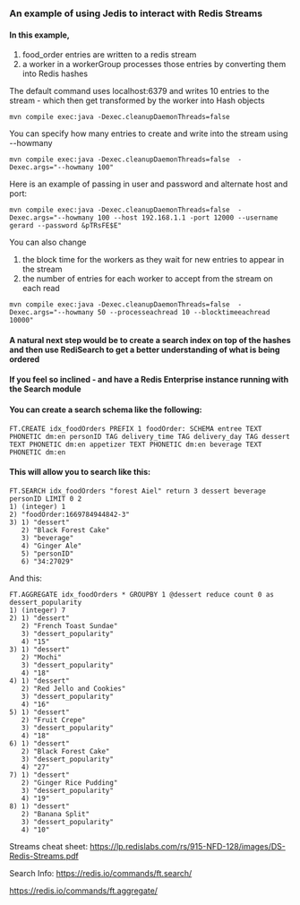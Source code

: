 ### An example of using Jedis to interact with Redis Streams
#### In this example, 
1) food_order entries are written to a redis stream
2) a worker in a workerGroup processes those entries by converting them into Redis hashes

The default command uses localhost:6379 and writes 10 entries to the stream - which then get transformed by the worker into Hash objects

```
mvn compile exec:java -Dexec.cleanupDaemonThreads=false
```

You can specify how many entries to create and write into the stream using --howmany

```
mvn compile exec:java -Dexec.cleanupDaemonThreads=false  -Dexec.args="--howmany 100"
```

Here is an example of passing in user and password and alternate host and port:
```
mvn compile exec:java -Dexec.cleanupDaemonThreads=false  -Dexec.args="--howmany 100 --host 192.168.1.1 -port 12000 --username gerard --password &pTRsFE$E"
```

You can also change 
1) the block time for the workers as they wait for new entries to appear in the stream
2) the number of entries for each worker to accept from the stream on each read

``` 
mvn compile exec:java -Dexec.cleanupDaemonThreads=false  -Dexec.args="--howmany 50 --processeachread 10 --blocktimeeachread 10000"
```

#### A natural next step would be to create a search index on top of the hashes and then use RediSearch to get a better understanding of what is being ordered

#### If you feel so inclined - and have a Redis Enterprise instance running with the Search module 

#### You can create a search schema like the following:

```
FT.CREATE idx_foodOrders PREFIX 1 foodOrder: SCHEMA entree TEXT PHONETIC dm:en personID TAG delivery_time TAG delivery_day TAG dessert TEXT PHONETIC dm:en appetizer TEXT PHONETIC dm:en beverage TEXT PHONETIC dm:en 
```

#### This will allow you to search like this:

```
FT.SEARCH idx_foodOrders "forest Aiel" return 3 dessert beverage personID LIMIT 0 2
1) (integer) 1
2) "foodOrder:1669784944842-3"
3) 1) "dessert"
   2) "Black Forest Cake"
   3) "beverage"
   4) "Ginger Ale"
   5) "personID"
   6) "34:27029"
```

And this:

``` 
FT.AGGREGATE idx_foodOrders * GROUPBY 1 @dessert reduce count 0 as dessert_popularity  
1) (integer) 7
2) 1) "dessert"
   2) "French Toast Sundae"
   3) "dessert_popularity"
   4) "15"
3) 1) "dessert"
   2) "Mochi"
   3) "dessert_popularity"
   4) "18"
4) 1) "dessert"
   2) "Red Jello and Cookies"
   3) "dessert_popularity"
   4) "16"
5) 1) "dessert"
   2) "Fruit Crepe"
   3) "dessert_popularity"
   4) "18"
6) 1) "dessert"
   2) "Black Forest Cake"
   3) "dessert_popularity"
   4) "27"
7) 1) "dessert"
   2) "Ginger Rice Pudding"
   3) "dessert_popularity"
   4) "19"
8) 1) "dessert"
   2) "Banana Split"
   3) "dessert_popularity"
   4) "10"
```


Streams cheat sheet: https://lp.redislabs.com/rs/915-NFD-128/images/DS-Redis-Streams.pdf 

Search Info: https://redis.io/commands/ft.search/ 

https://redis.io/commands/ft.aggregate/ 
